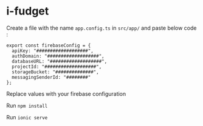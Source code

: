 # i-fudget
Create a file with the name `app.config.ts` in `src/app/` and paste below code :
```
export const firebaseConfig = {
  apiKey: "###################",
  authDomain: "###################",
  databaseURL: "###################",
  projectId: "###################",
  storageBucket: "##############",
  messagingSenderId: "########"
};
```

Replace values with your firebase configuration

Run `npm install`

Run `ionic serve`
